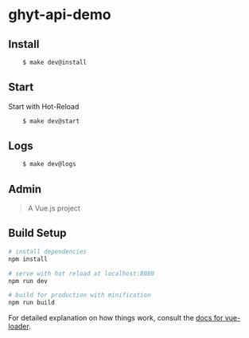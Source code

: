 # ghyt-api-demo

## Install

```bash
    $ make dev@install
```

## Start

Start with Hot-Reload

```bash
    $ make dev@start
```

## Logs
```bash
    $ make dev@logs
```

## Admin

> A Vue.js project

## Build Setup

``` bash
# install dependencies
npm install

# serve with hot reload at localhost:8080
npm run dev

# build for production with minification
npm run build
```

For detailed explanation on how things work, consult the [docs for vue-loader](http://vuejs.github.io/vue-loader).

